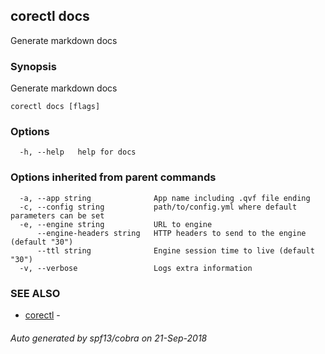 ## corectl docs

Generate markdown docs

### Synopsis

Generate markdown docs

```
corectl docs [flags]
```

### Options

```
  -h, --help   help for docs
```

### Options inherited from parent commands

```
  -a, --app string              App name including .qvf file ending
  -c, --config string           path/to/config.yml where default parameters can be set
  -e, --engine string           URL to engine
      --engine-headers string   HTTP headers to send to the engine (default "30")
      --ttl string              Engine session time to live (default "30")
  -v, --verbose                 Logs extra information
```

### SEE ALSO

* [corectl](corectl.md)	 - 

###### Auto generated by spf13/cobra on 21-Sep-2018
